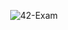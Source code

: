<div align="center">
  
![42-Exam](https://github.com/user-attachments/assets/61713aed-c895-4804-9023-8ae8be8003d9)

</div>
